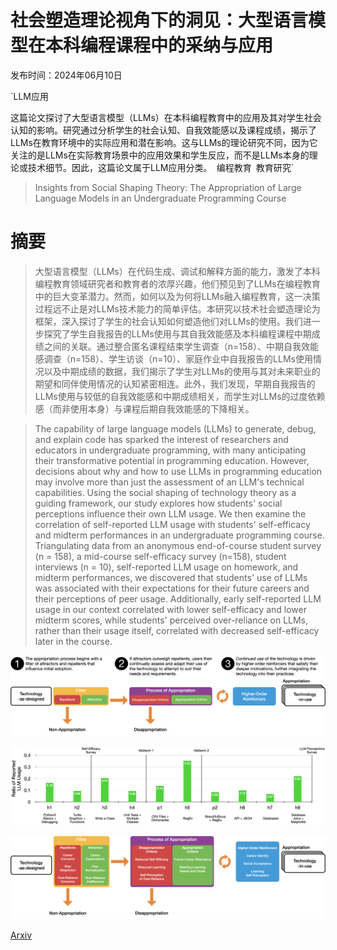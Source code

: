 # 社会塑造理论视角下的洞见：大型语言模型在本科编程课程中的采纳与应用

发布时间：2024年06月10日

`LLM应用

这篇论文探讨了大型语言模型（LLMs）在本科编程教育中的应用及其对学生社会认知的影响。研究通过分析学生的社会认知、自我效能感以及课程成绩，揭示了LLMs在教育环境中的实际应用和潜在影响。这与LLMs的理论研究不同，因为它关注的是LLMs在实际教育场景中的应用效果和学生反应，而不是LLMs本身的理论或技术细节。因此，这篇论文属于LLM应用分类。` `编程教育` `教育研究`

> Insights from Social Shaping Theory: The Appropriation of Large Language Models in an Undergraduate Programming Course

# 摘要

> 大型语言模型（LLMs）在代码生成、调试和解释方面的能力，激发了本科编程教育领域研究者和教育者的浓厚兴趣，他们预见到了LLMs在编程教育中的巨大变革潜力。然而，如何以及为何将LLMs融入编程教育，这一决策过程远不止是对LLMs技术能力的简单评估。本研究以技术社会塑造理论为框架，深入探讨了学生的社会认知如何塑造他们对LLMs的使用。我们进一步探究了学生自我报告的LLMs使用与其自我效能感及本科编程课程中期成绩之间的关联。通过整合匿名课程结束学生调查（n=158）、中期自我效能感调查（n=158）、学生访谈（n=10）、家庭作业中自我报告的LLMs使用情况以及中期成绩的数据，我们揭示了学生对LLMs的使用与其对未来职业的期望和同伴使用情况的认知紧密相连。此外，我们发现，早期自我报告的LLMs使用与较低的自我效能感和中期成绩相关，而学生对LLMs的过度依赖感（而非使用本身）与课程后期自我效能感的下降相关。

> The capability of large language models (LLMs) to generate, debug, and explain code has sparked the interest of researchers and educators in undergraduate programming, with many anticipating their transformative potential in programming education. However, decisions about why and how to use LLMs in programming education may involve more than just the assessment of an LLM's technical capabilities. Using the social shaping of technology theory as a guiding framework, our study explores how students' social perceptions influence their own LLM usage. We then examine the correlation of self-reported LLM usage with students' self-efficacy and midterm performances in an undergraduate programming course. Triangulating data from an anonymous end-of-course student survey (n = 158), a mid-course self-efficacy survey (n=158), student interviews (n = 10), self-reported LLM usage on homework, and midterm performances, we discovered that students' use of LLMs was associated with their expectations for their future careers and their perceptions of peer usage. Additionally, early self-reported LLM usage in our context correlated with lower self-efficacy and lower midterm scores, while students' perceived over-reliance on LLMs, rather than their usage itself, correlated with decreased self-efficacy later in the course.

![社会塑造理论视角下的洞见：大型语言模型在本科编程课程中的采纳与应用](../../../paper_images/2406.06451/TAM_new.png)

![社会塑造理论视角下的洞见：大型语言模型在本科编程课程中的采纳与应用](../../../paper_images/2406.06451/LLMCitations.png)

![社会塑造理论视角下的洞见：大型语言模型在本科编程课程中的采纳与应用](../../../paper_images/2406.06451/TAMFilled_new.png)

[Arxiv](https://arxiv.org/abs/2406.06451)
